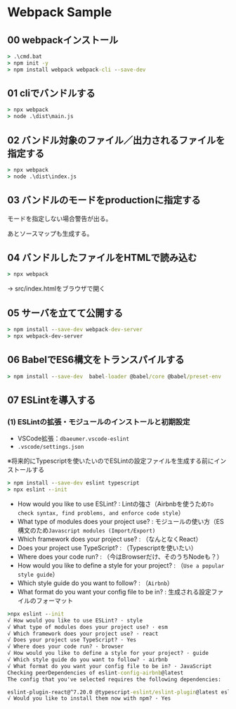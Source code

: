 # Webpack Sample

## 00 webpackインストール

```bat
> .\cmd.bat
> npm init -y
> npm install webpack webpack-cli --save-dev
```

## 01 cliでバンドルする

```bat
> npx webpack
> node .\dist\main.js
```

## 02 バンドル対象のファイル／出力されるファイルを指定する

```bat
> npx webpack
> node .\dist\index.js
```

## 03 バンドルのモードをproductionに指定する

モードを指定しない場合警告が出る。

あとソースマップも生成する。

## 04 バンドルしたファイルをHTMLで読み込む

```bat
> npx webpack
```

-> src/index.htmlをブラウザで開く

## 05 サーバを立てて公開する

```bat
> npm install --save-dev webpack-dev-server
> npx webpack-dev-server
```

## 06 BabelでES6構文をトランスパイルする

```bat
> npm install --save-dev  babel-loader @babel/core @babel/preset-env
```

## 07 ESLintを導入する

### (1) ESLintの拡張・モジュールのインストールと初期設定

- VSCode拡張：`dbaeumer.vscode-eslint`
- `.vscode/settings.json`

※将来的にTypescriptを使いたいのでESLintの設定ファイルを生成する前にインストールする

```bat
> npm install --save-dev eslint typescript
> npx eslint --init
```

- How would you like to use ESLint?                      : Lintの強さ（Airbnbを使うため`To check syntax, find problems, and enforce code style`）
- What type of modules does your project use?            : モジュールの使い方（ES構文のため`Javascript modules (Import/Export)`
- Which framework does your project use?                 : （なんとなくReact）
- Does your project use TypeScript?                      : （Typescriptを使いたい）
- Where does your code run?                              : （今はBrowserだけ、そのうちNodeも？）
- How would you like to define a style for your project? : （`Use a popular style guide`）
- Which style guide do you want to follow?               : （`Airbnb`）
- What format do you want your config file to be in?     : 生成される設定ファイルのフォーマット

```cmd
>npx eslint --init
√ How would you like to use ESLint? · style
√ What type of modules does your project use? · esm
√ Which framework does your project use? · react
√ Does your project use TypeScript? · Yes
√ Where does your code run? · browser
√ How would you like to define a style for your project? · guide
√ Which style guide do you want to follow? · airbnb
√ What format do you want your config file to be in? · JavaScript
Checking peerDependencies of eslint-config-airbnb@latest
The config that you've selected requires the following dependencies:

eslint-plugin-react@^7.20.0 @typescript-eslint/eslint-plugin@latest eslint-config-airbnb@latest eslint@^5.16.0 || ^6.8.0 || ^7.2.0 eslint-plugin-import@^2.21.2 eslint-plugin-jsx-a11y@^6.3.0 eslint-plugin-react-hooks@^4 || ^3 || ^2.3.0 || ^1.7.0 @typescript-eslint/parser@latest
√ Would you like to install them now with npm? · Yes
```
